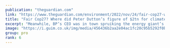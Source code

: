 ```yaml
---
publication: "theguardian.com"
link: "https://www.theguardian.com/environment/2022/nov/24/fair-cop27-where-did-peter-duttons-figure-of-2tn-for-climate-damage-fund-come-from"
title: "Fair Cop27? Where did Peter Dutton’s figure of $2tn for climate damage fund come from? | Temperature Check"
excerpt: "Meanwhile, BP’s CEO was in town spruiking the energy giant’s climate credentials, as its oil output increases from last year"
image: "https://i.guim.co.uk/img/media/456436b2aa2e04ac1fc20c95b5292f0bc45588d0/0_0_5464_3278/master/5464.jpg?width=1200&height=630&quality=85&auto=format&fit=crop&overlay-align=bottom%2Cleft&overlay-width=100p&overlay-base64=L2ltZy9zdGF0aWMvb3ZlcmxheXMvdGctb3BpbmlvbnMucG5n&enable=upscale&s=6cc98559cd8d01eb7d1ca428b1e674bb"
group: pro
rank: 6
---
```

